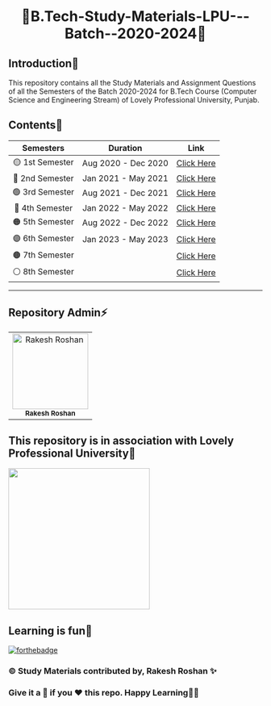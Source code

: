 # <p align="center">📜B.Tech-Study-Materials-LPU---Batch--2020-2024📜</p>

<!-- --------------------------------------------------------------------------------------------------------------------------------------------------------- -->

<h2>Introduction📌</h2>

This repository contains all the Study Materials and Assignment Questions of all the Semesters of the Batch 2020-2024 for B.Tech Course (Computer Science and Engineering Stream) of Lovely Professional University, Punjab.

<!-- --------------------------------------------------------------------------------------------------------------------------------------------------------- -->

<h2>Contents💫</h2>

| Semesters | Duration | Link |
|:---:|:---:|:---:|
|🟡 1st Semester|Aug 2020 - Dec 2020|[Click Here](https://github.com/Rakesh9100/B.Tech-Study-Materials-LPU---Batch--2020-2024/tree/main/1st%20Semester)|
|🔴 2nd Semester|Jan 2021 - May 2021|[Click Here](https://github.com/Rakesh9100/B.Tech-Study-Materials-LPU---Batch--2020-2024/tree/main/2nd%20Semester)|
|🟢 3rd Semester|Aug 2021 - Dec 2021|[Click Here](https://github.com/Rakesh9100/B.Tech-Study-Materials-LPU---Batch--2020-2024/tree/main/3rd%20Semester)|
|🔵 4th Semester|Jan 2022 - May 2022|[Click Here](https://github.com/Rakesh9100/B.Tech-Study-Materials-LPU---Batch--2020-2024/tree/main/4th%20Semester)|
|🟠 5th Semester|Aug 2022 - Dec 2022|[Click Here](https://github.com/Rakesh9100/B.Tech-Study-Materials-LPU---Batch--2020-2024/tree/main/5th%20Semester)|
|🟣 6th Semester|Jan 2023 - May 2023|[Click Here](https://github.com/Rakesh9100/B.Tech-Study-Materials-LPU---Batch--2020-2024/tree/main/6th%20Semester)|
|🟤 7th Semester||[Click Here]()|
|⚪ 8th Semester||[Click Here]()|

**************************************************************************
<!-- --------------------------------------------------------------------------------------------------------------------------------------------------------- -->

<h2>Repository Admin⚡</h2>

<table>
<tr>
<td align="center">
<a href="https://github.com/Rakesh9100/"><img src="https://avatars.githubusercontent.com/u/73993775?v=4" height="150px" width="150px" alt="Rakesh Roshan"></a><br><sub><b>Rakesh Roshan</b></sub>
</td>
</tr>
</table>

<!-- --------------------------------------------------------------------------------------------------------------------------------------------------------- -->

<h2>This repository is in association with Lovely Professional University🏫</h2>
<a href = "https://www.lpu.in/"><img src="https://user-images.githubusercontent.com/73993775/218866932-07e6fc27-9ad5-4746-9245-d8cece32c8e5.png" width="280px" alt=""/></a>

<!-- --------------------------------------------------------------------------------------------------------------------------------------------------------- -->

<h2>Learning is fun🧡</h2>

[![forthebadge](https://forthebadge.com/images/badges/built-with-love.svg)](https://forthebadge.com)
<h3>©️ Study Materials contributed by, Rakesh Roshan ✨</h3>
<h3>Give it a 🌟 if you ❤ this repo. Happy Learning👨‍💻</h3>


